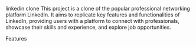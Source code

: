 linkedin clone
This project is a clone of the popular professional networking platform LinkedIn. It aims to replicate key features and functionalities of LinkedIn, providing users with a platform to connect with professionals, showcase their skills and experience, and explore job opportunities.

Features
